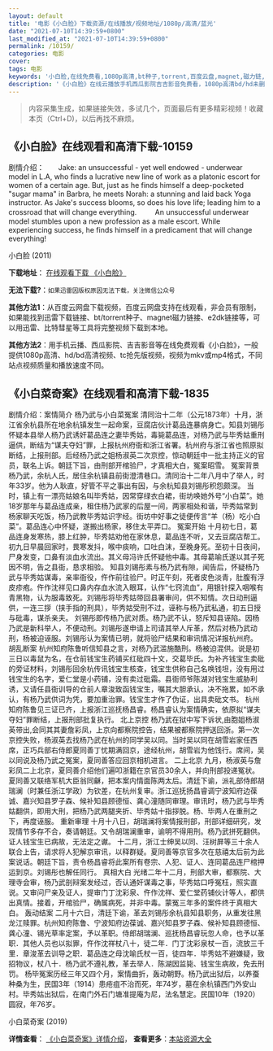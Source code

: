 ```yaml
---
layout: default
title: '电影《小白脸》下载资源/在线播放/视频地址/1080p/高清/蓝光'
date: "2021-07-10T14:39:59+0800"
last_modified_at: "2021-07-10T14:39:59+0800"
permalink: /10159/
categories: 电影
cover:
tags: 电影
keywords: '小白脸,在线免费看,1080p高清,bt种子,torrent,百度云盘,magnet,磁力链,迅雷下载资源'
description: '《小白脸》在线云播放手机西瓜影院吉吉影音免费看，1080p高清bd/hd未删减完整版和tc抢先枪版，mkv/mp4格式，附带bt/torrent种子、magnet/磁力链、百度云盘、网盘资源迅雷下载链接'
---
```


>内容采集生成，如果链接失效，多试几个，页面最后有更多精彩视频！收藏本页（Ctrl+D)，以后再找不麻烦。


## 《小白脸》在线观看和高清下载-10159

剧情介绍：　　Jake: an unsuccessful - yet well endowed - underwear model in L.A, who finds a lucrative new line of work as a platonic escort for women of a certain age. But, just as he finds himself a deep-pocketed "sugar mama" in Barbra, he meets Norah: a stunning and laid back Yoga instructor. As Jake's success blooms, so does his love life; leading him to a crossroad that will change everything.  　　An unsuccessful underwear model stumbles upon a new profession as a male escort. While experiencing success, he finds himself in a predicament that will change everything!


小白脸 (2011)

**下载地址**： [在线观看下载 《小白脸》](https://www.btbtdy.me/btdy/dy8559.html) 


**无法下载?**：`如果迅雷因版权原因无法下载，关注微信公众号 `

**其他方法1**：从百度云网盘下载视频，百度云网盘支持在线观看，非会员有限制，如果能找到迅雷下载链接、bt/torrent种子、magnet磁力链接、e2dk链接等，可以用迅雷、比特彗星等工具将完整视频下载到本地。

**其他方法2**：用手机云播、西瓜影院、吉吉影音等在线免费观看《小白脸》，一般提供1080p高清、hd/bd高清视频、tc抢先版视频，视频为mkv或mp4格式，不同站点视频质量和播放速度不同。


## 《小白菜奇案》在线观看和高清下载-1835

剧情介绍：案情简介 杨乃武与小白菜冤案 清同治十二年（公元1873年）十月，浙江省余杭县所在地余杭镇发生一起命案，豆腐店伙计葛品连暴病身亡。知县刘锡彤怀疑本县举人杨乃武诱奸葛品连之妻毕秀姑，毒毙葛品连，对杨乃武与毕秀姑重刑逼供，断结为“谋夫夺妇”罪，上报杭州府衙和浙江省署。杭州府与浙江省也照原拟断结，上报刑部。后经杨乃武之姐杨淑英二次京控，惊动朝廷中一批主持正义的官员，联名上诉。朝廷下旨，由刑部开棺验尸，才真相大白，冤案昭雪。 冤案背景 杨乃武，余杭人氏，居住余杭镇县前街澄清巷口。清同治十二年八月中了举人，时年33岁。他为人耿直，好管不平之事出有因，与余杭知县刘锡彤积怨颇深。 当时，镇上有一漂亮姑娘名叫毕秀姑，因常穿绿衣白裙，街坊唤她外号“小白菜”。她18岁那年与葛品连成亲，租住杨乃武家的后屋一间，两家相处和谐，毕秀姑常到杨家聊天吃饭，杨乃武教毕秀姑识字经。街坊中好事之徒便传言“羊（杨）吃小白菜”。葛品连心中怀疑，遂搬出杨家，移住太平弄口。 冤案开始 十月初七日，葛品连身发寒热，膝上红肿，毕秀姑劝他在家休息，葛品连不听，又去豆腐店帮工。初九日早晨回家时，畏寒发抖，喉中痰响，口吐白沫，至晚身死。至初十日夜间，尸身发变，口鼻有淡血水流出。其义母冯许氏怀疑他中毒。其母葛喻氏遂以其子死因不明，告之县衙，恳求相验。 知县刘锡彤素与杨乃武有隙，闻告后，怀疑杨乃武与毕秀姑谋毒，亲率衙役，仵作前往验尸。时正午刻，死者皮色淡青，肚腹有浮皮疹疱。仵作沈祥见口鼻内存血水流入眼耳，认作“七窍流血”，用银针探入咽喉有青黑物，认为服毒致死。刘锡彤将毕秀姑带回县署审问，供不知情。次日动刑逼供，一连三拶（挟手指的刑具），毕秀姑受刑不过，诬称与杨乃武私通，初五日授与砒毒，谋杀亲夫。 刘锡彤即传杨乃武对质。杨乃武不认，怒斥知县诬陷。因杨乃武是新科举人，不便动刑。刘锡彤遂申请上司请其举人斥革，然后对杨乃武动刑，杨被迫诬服。刘锡彤认为案情已明，就将验尸结果和审讯情况详报杭州府。 胡乱断案 杭州知府陈鲁听信知县之言，对杨乃武滥施酷刑。杨被迫混供。说是初三日以毒鼠为名，在仓前钱宝生药铺买红砒四十文，交葛毕氏。为补齐钱宝生卖砒的旁证材料，刘锡彤回余杭传讯钱宝生核查，钱宝生供称自己名唤钱坦，没有用过钱宝生的名字，爱仁堂是小药铺，没有卖过砒霜。县衙师爷陈湖对钱宝生威胁利诱，又请任县衙训导的仓前人章浚致函钱宝生，嘱其大胆承认，决不拖累，如不承认，有杨乃武供词为凭，要加重治罪。钱宝生才作了伪证，出具卖砒文书。 杭州知府陈鲁见三证已齐，上报浙江巡抚杨昌睿。杨昌睿认为案情确实，依原拟“谋夫夺妇”罪断结，上报刑部批复执行。 北上京控 杨乃武在狱中写下诉状,由胞姐杨淑英带出,会同其其妻詹彩凤，上京向都察院控告，结果被都察院押送回浙。第一次京控失败，杨淑英去找杨乃武在杭州的同学吴以同。当时吴以同在胡雪岩家任西席，正巧兵部右侍郎夏同善丁忧期满回京，途经杭州，胡雪岩为他饯行。席间，吴以同说及杨乃武之冤案，夏同善答应回京相机进言。 二上北京 九月，杨淑英与詹彩凤二上北京，夏同善介绍他们遍叩浙籍在京官员30余人，并向刑部投递冤状。夏同善又联络军机大臣翁同龢，把本案内情面陈两太后。清廷下谕，派礼部侍郎胡瑞澜（时兼任浙江学政）为钦差，在杭州复审。浙江巡抚扬昌睿调宁波知府边葆诚、嘉兴知县罗子森、候补知县顾德恒、龚心潼随同审理。审讯时，杨乃武与毕秀姑翻供，即用大刑，把杨乃武两腿夹折、毕秀姑十指拶脱。杨、毕两人在重刑之下，再度诬服。 重新审理 十月十八日，胡瑞澜将案情报刑部，刑部详细研究，发现情节多存不合，奏请朝廷。又令胡瑞澜重审，谕明不得用刑。杨乃武拼死翻供。证人钱宝生已病故，无法定之谳。 十二月，浙江士绅吴以同、汪树屏等三十余人联合上告，请求将人犯解京审讯，以释群疑。夏同善等京官多次在慈禧太后前为此案说话。朝廷下旨，责令杨昌睿将此案所有卷宗、人犯、证人、连同葛品连尸棺押运到京。刘锡彤也解任同行。 真相大白 光绪二年十二月，刑部大审，都察院、大理寺会审，杨乃武剖辩案发经过，否认通奸谋毒之事，毕秀姑口呼冤枉，照实直说。又审问尸亲及证人，提审门丁沈彩泉、仵作沈祥、爱仁堂药铺伙计等人，都供出真情。接着，开棺验尸，确属病死，并非中毒。蒙冤三年多的案件终于真相大白。 轰动结案 二月十六日，清廷下谕，革去刘锡彤余杭县知县职务，从重发往黑龙江赎罪。杭州知府陈鲁、宁波知府边葆诚、嘉兴知县罗子森、候补知县顾德恒、龚心潼、锡光草率定案，予以革职。侍郎胡瑞澜、巡抚杨昌睿玩忽人命，也予以革职．其他人员也以拟罪，仵作沈祥杖八十，徒二年．门丁沈彩泉杖一百，流放三千里．章浚革去训导之职．葛品连之母沈喻氏杖一百，徒四年．毕秀姑不避嫌疑，致招物议，杖八十．杨乃武不遵礼教，革去举人．陈湖因监毙、钱宝生病故，免去刑罚。 杨毕冤案历经三年又四个月，案情曲折，轰动朝野。杨乃武出狱后，以养蚕种桑为生，民国3年（1914）患疮疽不治而死，年74岁，墓在余杭镇西门外安山村。毕秀姑出狱后，在南门外石门塘准提庵为尼，法名慧定。民国10年（1920）圆寂，年76岁。


小白菜奇案 (2019)

**详情查看**： [《小白菜奇案》详情介绍](/movie/1835/)， **查看更多**：[本站资源大全](/movie/t/all/)

